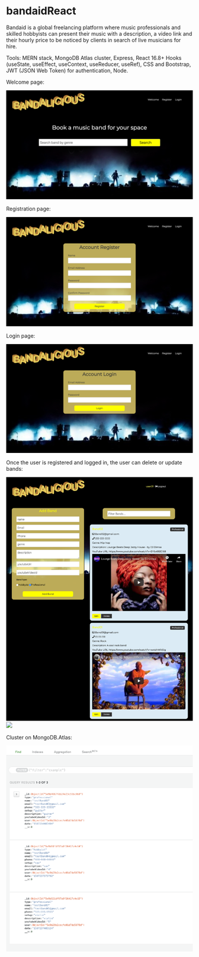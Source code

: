 # bandaidReact

Bandaid is a global freelancing platform where music professionals and skilled hobbyists can present their music with a description, a video link and their hourly price to be noticed by clients in search of live musicians for hire.

Tools: MERN stack, MongoDB Atlas cluster, Express, React 16.8+ Hooks (useState, useEffect, useContext, useReducer, useRef), CSS and Bootstrap, JWT (JSON Web Token) for authentication, Node.

Welcome page:

![](assets/welcome.png)

Registration page:

![](assets/register.png)

Login page:

![](assets/login.png)

Once the user is registered and logged in, the user can delete or update bands:

![](assets/filtering.png)
![](assets/)

Cluster on MongoDB.Atlas:

![](assets/Mongo.png)

